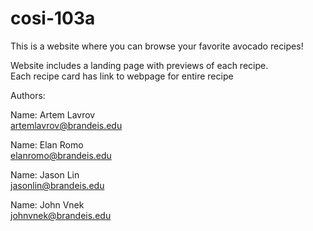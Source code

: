 # cosi-103a
This is a website where you can browse your favorite avocado recipes!<br>

Website includes a landing page with previews of each recipe.<br>
Each recipe card has link to webpage for entire recipe<br>

Authors: <br>

Name: Artem Lavrov <br>
artemlavrov@brandeis.edu <br>

Name: Elan Romo <br>
elanromo@brandeis.edu <br>

Name: Jason Lin <br>
jasonlin@brandeis.edu <br>

Name: John Vnek <br>
johnvnek@brandeis.edu <br>


